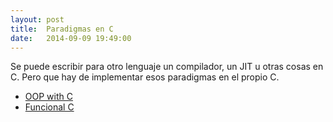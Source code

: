 ```yaml
---
layout: post
title:  Paradigmas en C
date:   2014-09-09 19:49:00
---
```


Se puede escribir para otro lenguaje un compilador, un JIT u otras cosas en C. Pero que hay de implementar esos paradigmas en el propio C.

* [OOP with C](http://www.cs.rit.edu/~ats/books/ooc.pdf)
* [Funcional C](http://eprints.eemcs.utwente.nl/1077/02/book.pdf)

